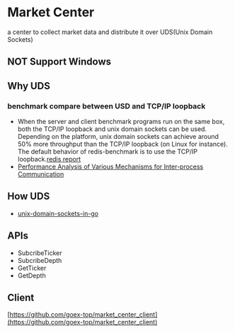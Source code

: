 # Market Center
a center to collect market data and distribute it over UDS(Unix Domain Sockets)

## NOT Support Windows


## Why UDS
### benchmark compare between USD and TCP/IP loopback

* When the server and client benchmark programs run on the same box, both the TCP/IP loopback and unix domain sockets can be used. Depending on the platform, unix domain sockets can achieve around 50% more throughput than the TCP/IP loopback (on Linux for instance). The default behavior of redis-benchmark is to use the TCP/IP loopback.[redis report](https://redis.io/topics/benchmarks)
* [Performance Analysis of Various Mechanisms
for Inter-process Communication
](http://osnet.cs.binghamton.edu/publications/TR-20070820.pdf)

## How UDS
* [unix-domain-sockets-in-go](https://eli.thegreenplace.net/2019/unix-domain-sockets-in-go/)

## APIs

* SubcribeTicker
* SubcribeDepth
* GetTicker
* GetDepth

## Client

[https://github.com/goex-top/market_center_client](https://github.com/goex-top/market_center_client)
